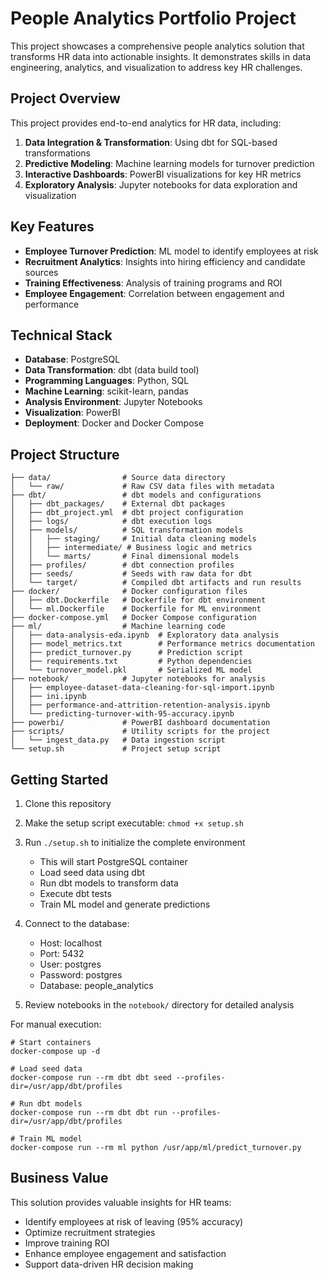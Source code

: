 # People Analytics Portfolio Project

This project showcases a comprehensive people analytics solution that transforms HR data into actionable insights. It demonstrates skills in data engineering, analytics, and visualization to address key HR challenges.

## Project Overview

This project provides end-to-end analytics for HR data, including:

1. **Data Integration & Transformation**: Using dbt for SQL-based transformations
2. **Predictive Modeling**: Machine learning models for turnover prediction
3. **Interactive Dashboards**: PowerBI visualizations for key HR metrics
4. **Exploratory Analysis**: Jupyter notebooks for data exploration and visualization

## Key Features

- **Employee Turnover Prediction**: ML model to identify employees at risk
- **Recruitment Analytics**: Insights into hiring efficiency and candidate sources
- **Training Effectiveness**: Analysis of training programs and ROI
- **Employee Engagement**: Correlation between engagement and performance

## Technical Stack

- **Database**: PostgreSQL
- **Data Transformation**: dbt (data build tool)
- **Programming Languages**: Python, SQL
- **Machine Learning**: scikit-learn, pandas
- **Analysis Environment**: Jupyter Notebooks
- **Visualization**: PowerBI
- **Deployment**: Docker and Docker Compose

## Project Structure

```
├── data/                # Source data directory
│   └── raw/             # Raw CSV data files with metadata
├── dbt/                 # dbt models and configurations
│   ├── dbt_packages/    # External dbt packages
│   ├── dbt_project.yml  # dbt project configuration
│   ├── logs/            # dbt execution logs
│   ├── models/          # SQL transformation models
│   │   ├── staging/     # Initial data cleaning models
│   │   ├── intermediate/ # Business logic and metrics
│   │   └── marts/       # Final dimensional models
│   ├── profiles/        # dbt connection profiles
│   ├── seeds/           # Seeds with raw data for dbt
│   └── target/          # Compiled dbt artifacts and run results
├── docker/              # Docker configuration files
│   ├── dbt.Dockerfile   # Dockerfile for dbt environment
│   └── ml.Dockerfile    # Dockerfile for ML environment
├── docker-compose.yml   # Docker Compose configuration
├── ml/                  # Machine learning code
│   ├── data-analysis-eda.ipynb  # Exploratory data analysis
│   ├── model_metrics.txt        # Performance metrics documentation
│   ├── predict_turnover.py      # Prediction script
│   ├── requirements.txt         # Python dependencies
│   └── turnover_model.pkl       # Serialized ML model
├── notebook/            # Jupyter notebooks for analysis
│   ├── employee-dataset-data-cleaning-for-sql-import.ipynb
│   ├── ini.ipynb
│   ├── performance-and-attrition-retention-analysis.ipynb
│   └── predicting-turnover-with-95-accuracy.ipynb
├── powerbi/             # PowerBI dashboard documentation
├── scripts/             # Utility scripts for the project
│   └── ingest_data.py   # Data ingestion script
└── setup.sh             # Project setup script
```

## Getting Started

1. Clone this repository
2. Make the setup script executable: `chmod +x setup.sh`
3. Run `./setup.sh` to initialize the complete environment
   - This will start PostgreSQL container
   - Load seed data using dbt
   - Run dbt models to transform data
   - Execute dbt tests
   - Train ML model and generate predictions

4. Connect to the database:
   - Host: localhost
   - Port: 5432
   - User: postgres
   - Password: postgres
   - Database: people_analytics

5. Review notebooks in the `notebook/` directory for detailed analysis

For manual execution:
```
# Start containers
docker-compose up -d

# Load seed data
docker-compose run --rm dbt dbt seed --profiles-dir=/usr/app/dbt/profiles

# Run dbt models
docker-compose run --rm dbt dbt run --profiles-dir=/usr/app/dbt/profiles

# Train ML model
docker-compose run --rm ml python /usr/app/ml/predict_turnover.py
```

## Business Value

This solution provides valuable insights for HR teams:

- Identify employees at risk of leaving (95% accuracy)
- Optimize recruitment strategies
- Improve training ROI
- Enhance employee engagement and satisfaction
- Support data-driven HR decision making
